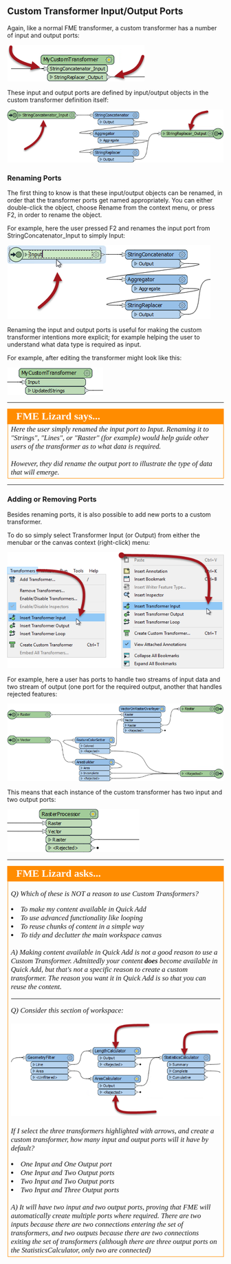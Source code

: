 ## Custom Transformer Input/Output Ports ##

Again, like a normal FME transformer, a custom transformer has a number of input and output ports:

![](./Images/Img5.012.CustomTransformerInputOutputPorts.png)

These input and output ports are defined by input/output objects in the custom transformer definition itself:

![](./Images/Img5.013.CustomTransformerDefInputOutputPorts.png)


### Renaming Ports ###

The first thing to know is that these input/output objects can be renamed, in order that the transformer ports get named appropriately. You can either double-click the object, choose Rename from the context menu, or press F2, in order to rename the object.

For example, here the user pressed F2 and renames the input port from StringConcatenator_Input to simply Input:

![](./Images/Img5.014.CustomTransformerRenamingPort.png) 

Renaming the input and output ports is useful for making the custom transformer intentions more explicit; for example helping the user to understand what data type is required as input.

For example, after editing the transformer might look like this:

![](./Images/Img5.015.CustomTransformerRenamedPort.png)

---

<!--Person X Says Section-->

<table style="border-spacing: 0px">
<tr>
<td style="vertical-align:middle;background-color:darkorange;border: 2px solid darkorange">
<i class="fa fa-quote-left fa-lg fa-pull-left fa-fw" style="color:white;padding-right: 12px;vertical-align:text-top"></i>
<span style="color:white;font-size:x-large;font-weight: bold;font-family:serif">FME Lizard says...</span>
</td>
</tr>

<tr>
<td style="border: 1px solid darkorange">
<span style="font-family:serif; font-style:italic; font-size:larger">
Here the user simply renamed the input port to Input. Renaming it to "Strings", "Lines", or "Raster" (for example) would help guide other users of the transformer as to what data is required. 
<br><br>However, they did rename the output port to illustrate the type of data that will emerge.
</span>
</td>
</tr>
</table>

---


### Adding or Removing Ports ###

Besides renaming ports, it is also possible to add new ports to a custom transformer.

To do so simply select Transformer Input (or Output) from either the menubar or the canvas context (right-click) menu:

![](./Images/Img5.016.AddCustomTransformerInputPort.png)

For example, here a user has ports to handle two streams of input data and two stream of output (one port for the required output, another that handles rejected features:

![](./Images/Img5.017.CustomTransformerMultiInputOutputPorts.png)

This means that each instance of the custom transformer has two input and two output ports:

![](./Images/Img5.018.CustomTransformerMultiInputOutputPorts.png)

---

<!--Person X Says Section-->

<table style="border-spacing: 0px">
<tr>
<td style="vertical-align:middle;background-color:darkorange;border: 2px solid darkorange">
<i class="fa fa-quote-left fa-lg fa-pull-left fa-fw" style="color:white;padding-right: 12px;vertical-align:text-top"></i>
<span style="color:white;font-size:x-large;font-weight: bold;font-family:serif">FME Lizard asks...</span>
</td>
</tr>

<tr>
<td style="border: 1px solid darkorange">
<span style="font-family:serif; font-style:italic; font-size:larger">

<quiz name="">
  <question>
    <p>
      Q) Which of these is NOT a reason to use Custom Transformers?
    </p>
    <answer correct><li>To make my content available in Quick Add</answer>
    <answer><li>To use advanced functionality like looping</answer>
    <answer><li>To reuse chunks of content in a simple way</answer>
    <answer><li>To tidy and declutter the main workspace canvas</answer>
    <explanation><br><br>A) Making content available in Quick Add is not a good reason to use a Custom Transformer. Admittedly your content <strong>does</strong> become available in Quick Add, but that's not a specific reason to create a custom transformer. The reason you want it in Quick Add is so that you can reuse the content.</explanation>
  </question>

<hr>

  <question>
    <p>
      Q) Consider this section of workspace:
      <br><br><img src="./Images/Img5.019.CustomTransformerCreationWhatPorts.png">
      <br><br>If I select the three transformers highlighted with arrows, and create a custom transformer, how many input and output ports will it have by default?
    </p>
    <answer><li>One Input and One Output port</answer>
    <answer><li>One Input and Two Output ports</answer>
    <answer correct><li>Two Input and Two Output ports</answer>
    <answer><li>Two Input and Three Output ports</answer>
    <explanation><br><br>A) It will have two input and two output ports, proving that FME will automatically create multiple ports where required. There are two inputs because there are two connections entering the set of transformers, and two outputs because there are two connections exiting the set of transformers (although there are three output ports on the StatisticsCalculator, only two are connected)</explanation>
  </question>
</quiz>
</tr>
</table>